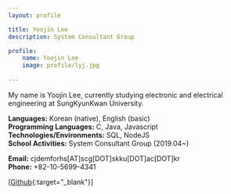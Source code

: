 ```yaml
---
layout: profile

title: Yoojin Lee
description: System Consultant Group

profile:
    name: Yoojin Lee
    image: profile/lyj.jpg
    
---
```


My name is Yoojin Lee, currently studying electronic and electrical engineering at SungKyunKwan University.  

<strong>Languages:</strong> Korean (native), English (basic)  
<strong>Programming Languages:</strong> C, Java, Javascript  
<strong>Technologies/Environments:</strong> SQL, NodeJS  
<strong>School Activities:</strong> System Consultant Group (2019.04~)

<strong>Email:</strong> cjdemforhs[AT]scg[DOT]skku[DOT]ac[DOT]kr  
<strong>Phone:</strong> +82-10-5699-4341  

[[Github](https://github.com/sini1904){:target="\_blank"}]  
